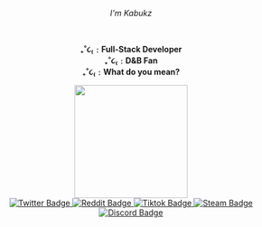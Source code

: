 <p align="center"><i>I'm Kabukz</i></p>
<br>    
<p align="center"><strong>₊˚૮₍﹕Full-Stack Developer<br>₊˚૮₍﹕D&B Fan<br>₊˚૮₍﹕What do you mean?</strong></p>
<div id="header" align="center">
  <img src="https://media.discordapp.net/attachments/1050974959171809332/1053436877019037776/Screenshot_20221216_1719362.jpg?width=407&height=400" width="200"/>
<br>
</div>
</div>
<div id="badges" align="center">
  <a href="https://www.twitter.com/notkabukz">
    <img src="https://img.shields.io/badge/Twitter-blue?logo=twitter&logoColor=white" alt="Twitter Badge"/>
  </a>
  <a href="https://www.reddit.com/user/Kabukz/">
    <img src="https://img.shields.io/badge/Reddit-orange?logo=reddit&logoColor=white" alt="Reddit Badge"/>
  </a>
  <a href="https://www.tiktok.com/@notkabukz">
    <img src="https://img.shields.io/badge/Tiktok-black?logo=tiktok&logoColor=white" alt="Tiktok Badge"/>
  </a>
  <a href="https://steamcommunity.com/id/thisisvane">
    <img src="https://img.shields.io/badge/Steam-blue?logo=steam&logoColor=white" alt="Steam Badge"/>
  </a>
  <a href="https://discord.gg/user/stfu#9588">
    <img src="https://img.shields.io/badge/Discord-blue?logo=discord&logoColor=white" alt="Discord Badge"/>
  </a>
</div>

<!---
KabukzDev/KabukzDev is a ✨ special ✨ repository because its `README.md` (this file) appears on your GitHub profile.
You can click the Preview link to take a look at your changes.
--->
